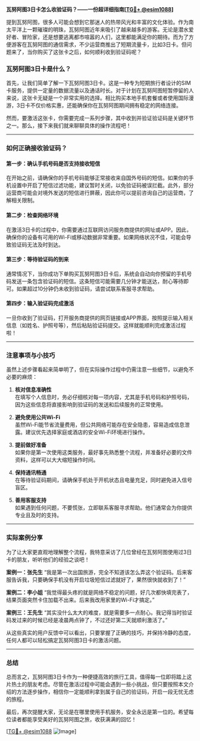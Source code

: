 **瓦努阿图3日卡怎么收验证码？——一份超详细指南[[TG💪+ @esim1088](https://t.me/s/esim1088)]**

提到瓦努阿图，很多人可能会想到它那迷人的热带风光和丰富的文化体验。作为南太平洋上一颗璀璨的明珠，瓦努阿图近年来吸引了越来越多的游客。无论是潜水爱好者、冒险家，还是想要逃离都市喧嚣的人们，这里都能满足你的期待。而为了方便游客在瓦努阿图的通信需求，不少运营商推出了短期流量卡，比如3日卡。但问题来了，当你购买了这张卡之后，如何顺利收到验证码呢？

### 瓦努阿图3日卡是什么？

首先，让我们简单了解一下瓦努阿图3日卡。这是一种专为短期旅行者设计的SIM卡服务，提供一定量的数据流量以及通话时长。对于计划在瓦努阿图短暂停留的人来说，这张卡无疑是一个非常实用的选择。相比购买本地手机套餐或者使用国际漫游，3日卡不仅价格实惠，还能确保你在瓦努阿图期间拥有稳定的网络连接。

然而，要激活这张卡，你需要完成一系列步骤，其中收到并验证验证码是关键环节之一。那么，接下来我们就来聊聊具体的操作流程吧！

---

### 如何正确接收验证码？

#### 第一步：确认手机号码是否支持接收短信
在开始之前，请确保你的手机号码能够正常接收来自国外号码的短信。如果你的手机设置中开启了短信过滤功能，建议暂时关闭，以免验证码被误拦截。此外，部分运营商可能会对境外发送的短信进行屏蔽，因此你可以提前咨询自己的运营商，了解相关限制。

#### 第二步：检查网络环境
在激活3日卡的过程中，你需要通过互联网访问服务商提供的网址或APP。因此，确保你的设备有可用的Wi-Fi或移动数据非常重要。如果网络状况不佳，可能会导致验证码无法及时到达。

#### 第三步：等待验证码的到来
通常情况下，当你成功下单购买瓦努阿图3日卡后，系统会自动向你预留的手机号码发送一条包含验证码的短信。这条短信可能需要几分钟才能送达，耐心等待即可。如果超过10分钟仍未收到验证码，请尝试联系客服寻求帮助。

#### 第四步：输入验证码完成激活
一旦你收到了验证码，打开服务商提供的网页链接或APP界面，按照提示输入相关信息（如姓名、护照号等），然后粘贴验证码提交。这样就能顺利完成激活过程啦！

---

### 注意事项与小技巧

虽然上述步骤看起来简单明了，但在实际操作过程中仍需注意一些细节，以避免不必要的麻烦：

1. **核对信息准确性**  
   在填写个人信息时，务必仔细核对每一项内容，尤其是手机号码和护照号码，因为这些信息将直接影响到验证码的发送和后续服务的正常使用。

2. **避免使用公共Wi-Fi**  
   虽然Wi-Fi能节省流量费用，但公共网络可能存在安全隐患，容易造成信息泄露。建议优先选择家庭或酒店的安全Wi-Fi环境进行操作。

3. **提前做好准备**  
   如果你是第一次使用这类服务，最好事先熟悉整个流程，并准备好必要的文件资料，这样可以大大缩短操作时间。

4. **保持通讯畅通**  
   在等待验证码期间，请确保手机处于开机状态且电量充足，同时避免进入信号盲区。

5. **善用客服支持**  
   如果遇到任何问题，不要慌张，立即联系客服寻求帮助。他们通常会为你提供专业且及时的支持。

---

### 实际案例分享

为了让大家更直观地理解整个流程，我特意采访了几位曾经在瓦努阿图使用过3日卡的朋友，听听他们的经验之谈吧！

**案例一：张先生**
“我是第一次出国旅游，完全不知道该怎么弄这个验证码。后来客服告诉我，只要确保手机没有开启垃圾短信过滤就好了，果然很快就收到了！”

**案例二：李小姐**
“我觉得最头疼的就是网络不稳定的问题，好几次都快填完表了，结果页面突然卡住加载不出来。后来我改用家里的Wi-Fi才搞定。”

**案例三：王先生**
“其实没什么太大的难度，就是需要多一点耐心。我记得当时验证码发过来的时候已经是凌晨两点钟了，不过还好第二天就顺利激活了。”

从这些真实的用户反馈中可以看出，只要掌握了正确的技巧，并保持冷静的态度，任何人都可以轻松搞定瓦努阿图3日卡的激活问题。

---

### 总结

总而言之，瓦努阿图3日卡作为一种便捷高效的旅行工具，值得每一位即将踏上这片热土的朋友考虑。尽管在激活过程中可能会遇到一些小挑战，但只要按照本文介绍的方法逐步操作，相信你一定能顺利拿到属于自己的验证码，开启一段无忧无虑的旅程。

最后，再次提醒大家，无论是在哪里使用手机服务，安全永远是第一位的。希望每位读者都能享受美好的瓦努阿图之旅，收获满满的回忆！

[[TG💪+ @esim1088](https://t.me/s/esim1088) ![Image](https://i.postimg.cc/4NQfJmqS/Snipaste-2025-05-13-00-14-12.png)]
